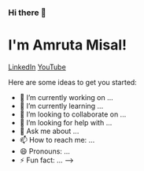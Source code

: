 ### Hi there 👋
# I'm Amruta Misal!  
[LinkedIn](https://www.linkedin.com/in/amruta-misal-5a53341a8) [YouTube](https://www.youtube.com/channel/UCo86NX-aEbGcQyFcqpEf1pA) 

<!--
**amruta-07/amruta-07** is a ✨ _special_ ✨ repository because its `README.md` (this file) appears on your GitHub profile.

** Here are some ideas to get you started: **  
 I am CSE'23. my main interest lies in Web Development and DSA. I am always curious to learn something new.


- 🔭 I’m currently working on Web Development Projects. ...
- 🌱 I’m currently learning Best Practices for DSA and CP...
- 👯 I’m looking to collaborate on any web development Project...
- 🤔 I’m looking for help with Internship...
- 💬 Ask me about Java...
- 📫 How to reach me: [LinkedIn](https://www.linkedin.com/in/amruta-misal-5a53341a8)...
- 😄 Pronouns: You can give one...
- ⚡ Fun fact: I can work without music...
-->
Here are some ideas to get you started:

- 🔭 I’m currently working on ...
- 🌱 I’m currently learning ...
- 👯 I’m looking to collaborate on ...
- 🤔 I’m looking for help with ...
- 💬 Ask me about ...
- 📫 How to reach me: ...
- 😄 Pronouns: ...
- ⚡ Fun fact: ...
-->
